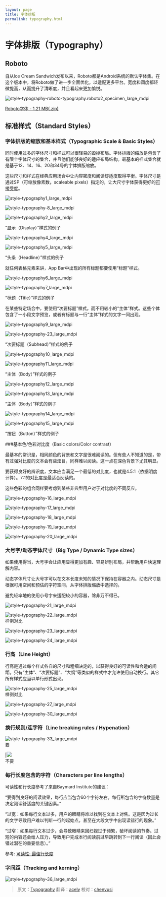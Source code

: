 ```yaml
---
layout: page
title: 字体排版
permalink: typography.html
---
```


# 字体排版（Typography）

## Roboto

自从Ice Cream Sandwich发布以来，Roboto都是Android系统的默认字体集。在这个版本中，将Roboto做了进一步全面优化，以适配更多平台。宽度和圆度都轻微提高，从而提升了清晰度，并且看起来更加愉悦。  

![style-typography-roboto-typography.roboto2_specimen_large_mdpi](images/style-typography-roboto-typography.roboto2_specimen_large_mdpi.png)  

[Roboto字体 - 1.21 MB(.zip)](http://materialdesign.qiniudn.com/downloads/RobotoTTF.zip)    

## 标准样式（Standard Styles）

### 字体排版的缩放和基本样式（Typographic Scale & Basic Styles）

同时使用过多的字体尺寸和样式可以很轻易的毁掉布局。字体排版的缩放是包含了有限个字体尺寸的集合，并且他们能够良好的适应布局结构。最基本的样式集合就是基于12、14、16、20和34号的字体排版缩放。

这些尺寸和样式在经典应用场合中让内容密度和阅读舒适度取得平衡。字体尺寸是通过SP（可缩放像素数，scaleable pixels）指定的，让大尺寸字体获得更好的[可接受度](../usability/accessibility.md)。

![style-typography1_large_mdpi](images/style-typography-01_large_mdpi.png)  

![style-typography-8_large_mdpi](images/style-typography-08_large_mdpi.png)  

![style-typography2_large_mdpi](images/style-typography-02_large_mdpi.png)   

“显示（Display）”样式的例子

![style-typography4_large_mdpi](images/style-typography-04_large_mdpi.png)   

![style-typography5_large_mdpi](images/style-typography-05_large_mdpi.png)   

“头条（Headline）”样式的例子

就任何表格元素来讲，App Bar中出现的所有标题都要使用“标题”样式。

![style-typography6_large_mdpi](images/style-typography-06_large_mdpi.png)  

![style-typography7_large_mdpi](images/style-typography-07_large_mdpi.png)   

“标题（Title）”样式的例子

在某些特定场合中，要使用“次要标题”样式，而不用较小的“主体”样式。这些个体包含了一小段文字预览，或者有标题与一行“主体”样式的文字一同出现。

![style-typography9_large_mdpi](images/style-typography-09_large_mdpi.png)  

![style-typography-23_large_mdpi](images/style-typography-23_large_mdpi.png)   

“次要标题（Subhead）”样式的例子

![style-typography10_large_mdpi](images/style-typography-10_large_mdpi.png)   

![style-typography11_large_mdpi](images/style-typography-11_large_mdpi.png)   

“主体（Body）”样式的例子

![style-typography12_large_mdpi](images/style-typography-12_large_mdpi.png)  

![style-typography13_large_mdpi](images/style-typography-13_large_mdpi.png)   

“主体（Body）”样式的例子

![style-typography14_large_mdpi](images/style-typography-14_large_mdpi.png)  

![style-typography15_large_mdpi](images/style-typography-15_large_mdpi.png)   

“按钮（Button）”样式的例子

###基本色/色彩对比度（Basic colors/Color contrast）

最基本的常识是，相同颜色的背景和文字是很难阅读的。但有些人不知道的是，带有过强对比度的文本会有些炫目，同样难以阅读。这一点在深色背景下尤其明显。

要获得良好的辨识度，文本应当满足一个最低的对比度，也就是4.5:1（依据明度计算）。7:1的对比度是最适合阅读的。

这些色彩的组合同样要考虑到某些非典型用户对于对比度的不同反应。

![style-typography-16_large_mdpi](images/style-typography-16_large_mdpi.png)  

![style-typography-17_large_mdpi](images/style-typography-17_large_mdpi.png)  

![style-typography-18_large_mdpi](images/style-typography-18_large_mdpi.png)   

![style-typography-19_large_mdpi](images/style-typography-19_large_mdpi.png)   

![style-typography-20_large_mdpi](images/style-typography-20_large_mdpi.png)  

### 大号字/动态字体尺寸（Big Type / Dynamic Type sizes）

如果使用得当，大号字会让应用显得更加有趣、容易辨别布局，并帮助用户快速理解内容。

动态字体尺寸让大号字可以在文本长度未知的情况下保持在容器之内。动态尺寸是根据可用空间和预估的字符空间，从字体排版缩放中选择的。

避免轻率地的使用小号字来适配较小的容器，除非万不得已。

![style-typography-21_large_mdpi](images/style-typography-21_large_mdpi.png)  

![style-typography-22_large_mdpi](images/style-typography-22_large_mdpi.png)   
样例对比   

![style-typography-23_large_mdpi](images/style-typography-23_large_mdpi.png)   

![style-typography-24_large_mdpi](images/style-typography-24_large_mdpi.png)   

### 行高（Line Height）

行高是通过每个样式各自的尺寸和粗细决定的，以获得良好的可读性和合适的间距。只有“主体”、“次要标题”、“大纲”等类似的样式中才允许使用自动换行。其它所有样式应当以单行形式出现。

![style-typography-25_large_mdpi](images/style-typography-25_large_mdpi.png)   
样例对比   

![style-typography-27_large_mdpi](images/style-typography-27_large_mdpi.png)   

![style-typography-30_large_mdpi](images/style-typography-30_large_mdpi.png)    

### 换行规则/连字符（Line breaking rules / Hypenation）

![style-typography-33_large_mdpi](images/style-typography-32_large_mdpi.png)     
要   

|![](images/style-typography-33_large_mdpi.png)   
不要

### 每行长度包含的字符（Characters per line lengths）

可读性和行长度参考了来自Baymard Institute的建议：

“要得到良好的阅读效果，每行应当包含60个字符左右。每行所包含的字符数量是决定阅读舒适度的关键因素。”

“过宽：如果每行文本过多，用户的眼睛将难以找到在文本上对焦。这是因为过长的文字导致用户难以判断一行的起始点，甚至在大段文字中出现读错行的现象。”

“过窄：如果每行文本过少，会导致眼睛来回扫视过于频繁，破坏阅读的节奏。过短的内容还会给人压力，导致用户完成本行阅读前过早跳转到下一行阅读（因此会错过潜在的重要信息）。”

参考: [可读性: 最佳行长度](http://baymard.com/blog/line-length-readability)
 
### 字间距（Tracking and kerning）

![style-typography-36_large_mdpi](images/style-typography-36_large_mdpi.png)   

> 原文：[Typography](http://www.google.com/design/spec/style/typography.html) 翻译：[acely](https://github.com/acely) 校对：[chenyusi](https://github.com/chenyusi) 

